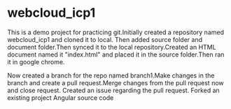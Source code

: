 # webcloud_icp1
This is a demo project for practicing git.Initially created a repository named webcloud_icp1 and cloned it to local.
Then added source folder and document folder.Then synced it to the local repository.Created an HTML document named it "index.html" and placed it in the source folder.Then ran it in google chrome.

Now created a branch for the repo named branch1.Make changes in the branch and create a pull request.Merge changes from the pull request now and close request.
Created an issue regarding the pull request.
Forked an existing project Angular source code

